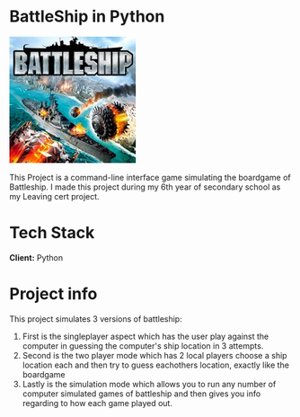 # BattleShip in Python

![Battleship](battleship.jpg)

This Project is a command-line interface game simulating the boardgame of Battleship. I made this project during my 6th year of secondary school as my Leaving cert project.

# Tech Stack

**Client:** Python

# Project info

This project simulates 3 versions of battleship:
1. First is the singleplayer aspect which has the user play against the computer in guessing the computer's ship location in 3 attempts.
2. Second is the two player mode which has 2 local players choose a ship location each and then try to guess eachothers location, exactly like the boardgame
3. Lastly is the simulation mode which allows you to run any number of computer simulated games of battleship and then gives you info regarding to how each game played out.

